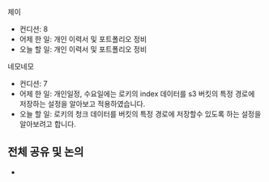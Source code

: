
제이
- 컨디션: 8
- 어제 한 일: 개인 이력서 및 포트폴리오 정비 
- 오늘 할 일: 개인 이력서 및 포트폴리오 정비

네모네모
 - 컨디션: 7
- 어제 한 일: 개인일정, 수요일에는 로키의 index 데이터를 s3 버킷의 특정 경로에 저장하는 설정을 알아보고 적용하였습니다.
- 오늘 할 일: 로키의 청크 데이터를 버킷의 특정 경로에 저장할수 있도록 하는 설정을 알아보려고 합니다.

## 전체 공유 및 논의
- 
